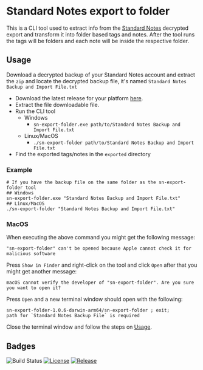 # Standard Notes export to folder

This is a CLI tool used to extract info from the [Standard Notes](https://standardnotes.com) decrypted export and transform it into folder based tags and notes.
After the tool runs the tags will be folders and each note will be inside the respective folder.

## Usage

Download a decrypted backup of your Standard Notes account and extract the `zip` and locate the decrypted backup file, it's named `Standard Notes Backup and Import File.txt`

- Download the latest release for your platform [here](https://github.com/DanielNetoP/sn-export-to-folder/releases).
- Extract the file downloadable file.
- Run the CLI tool
  - Windows
    - `sn-export-folder.exe path/to/Standard Notes Backup and Import File.txt`
  - Linux/MacOS
    - `./sn-export-folder path/to/Standard Notes Backup and Import File.txt`
- Find the exported tags/notes in the `exported` directory

### Example
```
# If you have the backup file on the same folder as the sn-export-folder tool
## Windows
sn-export-folder.exe "Standard Notes Backup and Import File.txt"
## Linux/MacOS
./sn-export-folder "Standard Notes Backup and Import File.txt"
```

### MacOS

When executing the above command you might get the following message:

`"sn-export-folder" can't be opened because Apple cannot check it for malicious software`

Press `Show in Finder` and right-click on the tool and click `Open` after that you might get another message:

`macOS cannot verify the developer of "sn-export-folder". Are you sure you want to open it?`

Press `Open` and a new terminal window should open with the following:
```
sn-export-folder-1.0.6-darwin-arm64/sn-export-folder ; exit;
path for `Standard Notes Backup File` is required
```

Close the terminal window and follow the steps on [Usage](#usage).


## Badges

![Build Status](https://github.com/DanielNetoP/sn-export-to-folder/workflows/Test/badge.svg)
[![License](https://img.shields.io/github/license/DanielNetoP/sn-export-to-folder)](/LICENSE)
[![Release](https://img.shields.io/github/release/DanielNetoP/sn-export-to-folder.svg)](https://github.com/DanielNetoP/sn-export-to-folder/releases/latest)